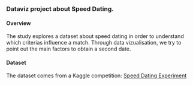 ### __Dataviz project about Speed Dating.__

#### __Overview__
The study explores a dataset about speed dating in order to understand which criterias influence a match. Through data vizualisation, we try to point out the main factors to obtain a second date.

#### __Dataset__
The dataset comes from a Kaggle competition: [Speed Dating Experiment](https://www.kaggle.com/annavictoria/speed-dating-experiment#Speed%20Dating%20Data%20Key.doc)
